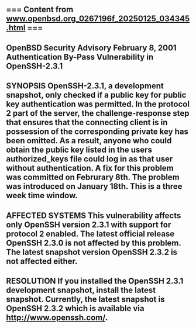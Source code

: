 === Content from www.openbsd.org_0267196f_20250125_034345.html ===
----------------------------------------------------------------------------
OpenBSD Security Advisory
February 8, 2001
Authentication By-Pass Vulnerability in OpenSSH-2.3.1
----------------------------------------------------------------------------
SYNOPSIS
OpenSSH-2.3.1, a development snapshot, only checked if a public key
for public key authentication was permitted. In the protocol 2 part
of the server, the challenge-response step that ensures that the
connecting client is in possession of the corresponding private key
has been omitted. As a result, anyone who could obtain the public key
listed in the users authorized\_keys file could log in as that user
without authentication.
A fix for this problem was committed on Februrary 8th. The problem
was introduced on January 18th. This is a three week time window.
----------------------------------------------------------------------------
AFFECTED SYSTEMS
This vulnerability affects only OpenSSH version 2.3.1 with support for
protocol 2 enabled. The latest official release OpenSSH 2.3.0 is not
affected by this problem. The latest snapshot version OpenSSH 2.3.2
is not affected either.
----------------------------------------------------------------------------
RESOLUTION
If you installed the OpenSSH 2.3.1 development snapshot, install the
latest snapshot. Currently, the latest snapshot is OpenSSH 2.3.2 which
is available via http://www.openssh.com/.
----------------------------------------------------------------------------

